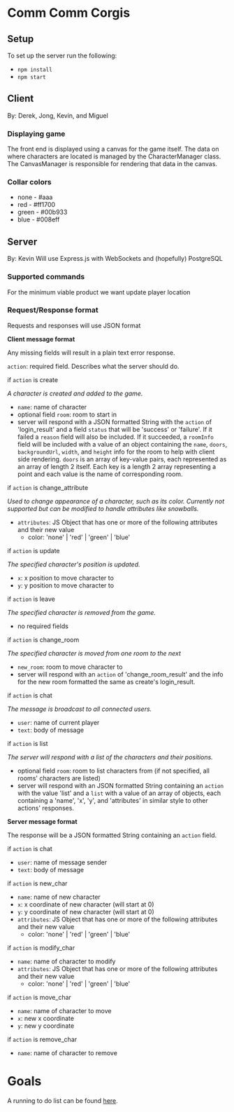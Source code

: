 # Comm Comm Corgis

## Setup

To set up the server run the following:

- `npm install`
- `npm start`

## Client

By: Derek, Jong, Kevin, and Miguel

### Displaying game

The front end is displayed using a canvas for the game itself. The data on where characters are located is managed by the CharacterManager class. The CanvasManager is responsible for rendering that data in the canvas.

### Collar colors

- none - #aaa
- red - #ff1700
- green - #00b933
- blue - #008eff

## Server

By: Kevin
Will use Express.js with WebSockets and (hopefully) PostgreSQL

### Supported commands

For the minimum viable product we want update player location

### Request/Response format

Requests and responses will use JSON format

**Client message format**

Any missing fields will result in a plain text error response.

`action`: required field. Describes what the server should do.

if `action` is create

_A character is created and added to the game._

- `name`: name of character
- optional field `room`: room to start in
- server will respond with a JSON formatted String with the `action` of 'login_result' and a field `status` that will be 'success' or 'failure'. If it failed a `reason` field will also be included. If it succeeded, a `roomInfo` field will be included with a value of an object containing the `name`, `doors`, `backgroundUrl`, `width`, and `height` info for the room to help with client side rendering. `doors` is an array of key-value pairs, each represented as an array of length 2 itself. Each key is a length 2 array representing a point and each value is the name of corresponding room.

if `action` is change_attribute

_Used to change appearance of a character, such as its color. Currently not supported but can be modified to handle attributes like snowballs._

- `attributes`: JS Object that has one or more of the following attributes and their new value
  - color: 'none' | 'red' | 'green' | 'blue'

if `action` is update

_The specified character's position is updated._

- `x`: x position to move character to
- `y`: y position to move character to

if `action` is leave

_The specified character is removed from the game._

- no required fields

if `action` is change_room

_The specified character is moved from one room to the next_

- `new_room`: room to move character to
- server will respond with an `action` of 'change_room_result' and the info for the new room formatted the same as create's login_result.

if `action` is chat

_The message is broadcast to all connected users._

- `user`: name of current player
- `text`: body of message

if `action` is list

_The server will respond with a list of the characters and their positions._

- optional field `room`: room to list characters from (if not specified, all rooms' characters are listed)
- server will respond with an JSON formatted String containing an `action` with the value 'list' and a `list` with a value of an array of objects, each containing a 'name', 'x', 'y', and 'attributes' in similar style to other actions' responses.

**Server message format**

The response will be a JSON formatted String containing an `action` field.

if `action` is chat

- `user`: name of message sender
- `text`: body of message

if `action` is new_char

- `name`: name of new character
- `x`: x coordinate of new character (will start at 0)
- `y`: y coordinate of new character (will start at 0)
- `attributes`: JS Object that has one or more of the following attributes and their new value
  - color: 'none' | 'red' | 'green' | 'blue'

if `action` is modify_char

- `name`: name of character to modify
- `attributes`: JS Object that has one or more of the following attributes and their new value
  - color: 'none' | 'red' | 'green' | 'blue'

if `action` is move_char

- `name`: name of character to move
- `x`: new x coordinate
- `y`: new y coordinate

if `action` is remove_char

- `name`: name of character to remove

# Goals

A running to do list can be found [here](https://docs.google.com/spreadsheets/d/1cJMP1YoE9plkKD9wdrVH9x0niO9LTA94-gwFw89f9Ug/edit?usp=sharing).
